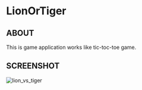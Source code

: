 # LionOrTiger

## ABOUT
This is game application works like tic-toc-toe game.


## SCREENSHOT
![lion_vs_tiger](https://user-images.githubusercontent.com/44651301/103457754-0aca6900-4d28-11eb-9e25-9c773ba78baa.gif)
